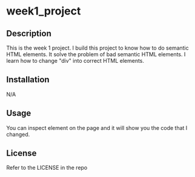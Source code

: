 # week1_project

## Description

This is the week 1 project.
I build this project to know how to do semantic HTML elements.
It solve the problem of bad semantic HTML elements.
I learn how to change "div" into correct HTML elements.

## Installation

N/A

## Usage

You can inspect element on the page and it will show you the code that I changed.

## License

Refer to the LICENSE in the repo